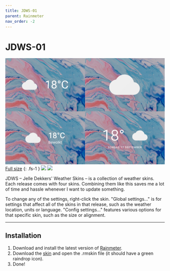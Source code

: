 ```yaml
---
title: JDWS-01
parent: Rainmeter
nav_order: -2
---
```


# JDWS-01

![](header_1500px.jpg)
[Full size](header.jpg)
{: .fs-1 }
![](https://img.shields.io/github/downloads/adriaanjelle/JDWS-01/total?style=for-the-badge&labelColor=adbbd8&color=adbbd8) [![](https://img.shields.io/badge/DeviantArt-FFFFFF?style=for-the-badge&logo=deviantart&logoColor=FFFFFF&color=05CC47)](https://www.deviantart.com/adriaanjelle/art/JDWS-01-Updated-2024-06-17-983723486)

JDWS – Jelle Dekkers' Weather Skins – is a collection of weather skins. Each release comes with four skins. Combining them like this saves me a lot of time and hassle whenever I want to update something.

To change any of the settings, right-click the skin. "Global settings..." is for settings that affect all of the skins in that release, such as the weather location, units or language. "Config settings..." features various options for that specific skin, such as the size or alignment.

----

## Installation

1. Download and install the latest version of [Rainmeter](https://www.rainmeter.net/).  
2. Download the [skin](https://github.com/adriaanjelle/JDWS-01/releases/latest) and open the .rmskin file (it should have a green raindrop icon).  
3. Done!
